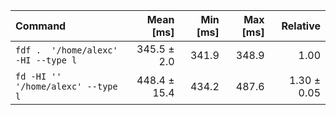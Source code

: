 | Command | Mean [ms] | Min [ms] | Max [ms] | Relative |
|:---|---:|---:|---:|---:|
| `fdf .  '/home/alexc' -HI --type l` | 345.5 ± 2.0 | 341.9 | 348.9 | 1.00 |
| `fd -HI '' '/home/alexc' --type l` | 448.4 ± 15.4 | 434.2 | 487.6 | 1.30 ± 0.05 |
